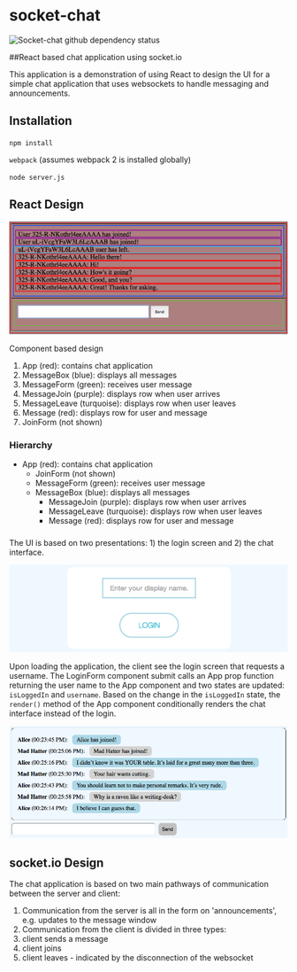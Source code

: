 # socket-chat
![Socket-chat github dependency status](https://david-dm.org/pdcavanagh/socket-chat.svg)

##React based chat application using socket.io

This application is a demonstration of using React to design the UI for a simple chat application that uses websockets to handle messaging and announcements.

## Installation
`npm install`

`webpack` (assumes webpack 2 is installed globally)

`node server.js`

## React Design

![ui deconstruction](https://github.com/pdcavanagh/socket-chat/blob/master/chatUI.png)

Component based design

1. App (red): contains chat application
2. MessageBox (blue): displays all messages
3. MessageForm (green): receives user message
4. MessageJoin (purple): displays row when user arrives
5. MessageLeave (turquoise): displays row when user leaves
6. Message (red): displays row for user and message
7. JoinForm (not shown)

### Hierarchy

* App (red): contains chat application
  * JoinForm (not shown)
  * MessageForm (green): receives user message
  * MessageBox (blue): displays all messages
    * MessageJoin (purple): displays row when user arrives
    * MessageLeave (turquoise): displays row when user leaves
    * Message (red): displays row for user and message

### 
The UI is based on two presentations: 1) the login screen and 2) the chat interface.

![login form](https://github.com/pdcavanagh/socket-chat/blob/master/loginForm.png)

Upon loading the application, the client see the login screen that requests a username. The LoginForm component submit 
calls an App prop function returning the user name to the App component and two states are updated: `isLoggedIn` and `username`.
Based on the change in the `isLoggedIn` state, the `render()` method of the App component conditionally renders the 
chat interface instead of the login.

![chat dialog screen](https://github.com/pdcavanagh/socket-chat/blob/master/chatDialog.png)

## socket.io Design

The chat application is based on two main pathways of communication between the server and client:

1. Communication from the server is all in the form on 'announcements', e.g. updates to the message window
2. Communication from the client is divided in three types: 
 1. client sends a message
 2. client joins
 3. client leaves - indicated by the disconnection of the websocket

